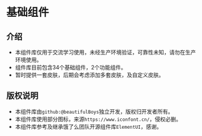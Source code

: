 # 基础组件

## 介绍

* 本组件库仅用于交流学习使用，未经生产环境验证，可靠性未知，请勿在生产环境使用。
* 组件库目前包含34个基础组件，2个功能组件。
* 暂时提供一套皮肤，后期会考虑添加多套皮肤，及自定义皮肤。

## 版权说明

* 本组件库由`github:@beautifulBoys`独立开发，版权归开发者所有。
* 本组件库使用部分图标，来源`https://www.iconfont.cn/`，侵权必删。
* 本组件库参考及继承饿了么团队开源组件库`ElementUI`，感谢。
